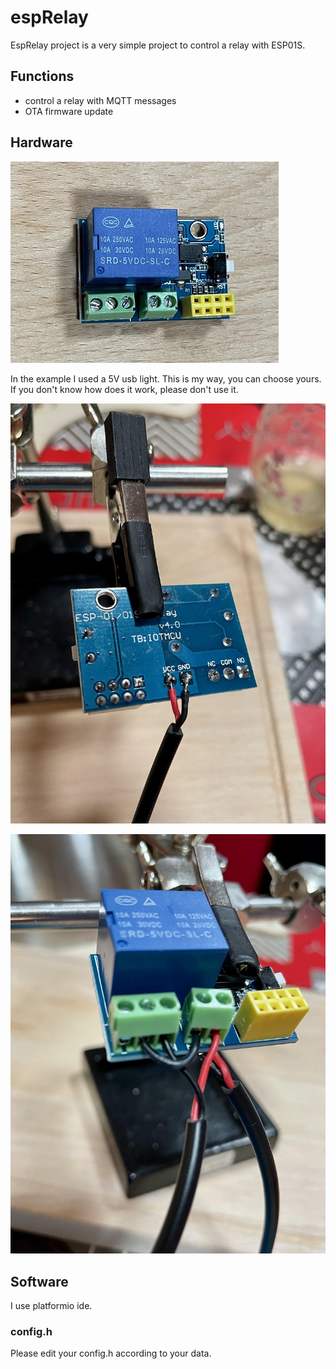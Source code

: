 # espRelay

EspRelay project is a very simple project to control a relay with ESP01S.

## Functions

- control a relay with MQTT messages
- OTA firmware update

## Hardware

![ESP01S](https://github.com/VorosEgyes/espRelay/blob/master/docs/esp01.JPG)

In the example I used a 5V usb light. This is my way, you can choose yours. If you don't know how does it work, please don't use it.

![esp02](https://github.com/VorosEgyes/espRelay/blob/master/docs/esp02.jpg)

![esp03](https://github.com/VorosEgyes/espRelay/blob/master/docs/esp03.JPG)

## Software

I use platformio ide.

### config.h

Please edit your config.h according to your data.
